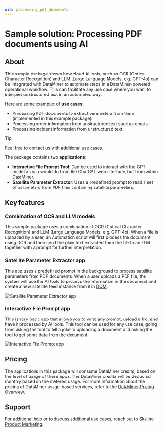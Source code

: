 ```yaml
---
uid: processing_pdf_documents
---
```


# Sample solution: Processing PDF documents using AI

## About

This sample package shows how cloud AI tools, such as OCR (Optical Character Recognition) and LLM (Large Language Models, e.g. GPT-4o) can be integrated with DataMiner to automate steps in a DataMiner-powered operational workflow. This can facilitate any use case where you want to interpret unstructured text in an automated way.

Here are some examples of **use cases**:

- Processing PDF documents to extract parameters from them (implemented in this example package).
- Processing order information from unstructured text such as emails.
- Processing incident information from unstructured text.

> [!TIP]
> Feel free to [contact us](mailto:team.product.marketing@skyline.be) with additional use cases.

The package contains two **applications**:

- **Interactive File Prompt Tool**: Can be used to interact with the GPT model as you would do from the ChatGPT web interface, but from within DataMiner.
- **Satellite Parameter Extractor**: Uses a predefined prompt to read a set of parameters from PDF files containing satellite parameters.

## Key features

### Combination of OCR and LLM models

This sample package uses a combination of OCR (Optical Character Recognition) and LLM (Large Language Models, e.g. GPT-4o). When a file is uploaded by a user, an Automation script will first process the document using OCR and then send the plain text extracted from the file to an LLM together with a prompt for further interpretation.

### Satellite Parameter Extractor app

This app uses a predefined prompt in the background to process satellite parameters from PDF documents. When a user uploads a PDF file, the system will use the AI tools to process the information in the document and create a new satellite feed instance from it in [DOM](xref:DOM).

![Satellite Parameter Extractor app](~/dataminer/images/pdf_processing_AI_Satellite_Feed_Ingest.png)

### Interactive File Prompt app

This is very basic app that allows you to write any prompt, upload a file, and have it processed by AI tools. This tool can be used for any use case, going from asking the tool to tell a joke to uploading a document and asking the tool to get some data from the document.

![Interactive File Prompt app](~/dataminer/images/pdf_processing_interactive_prompt_tool_prompt.png)

## Pricing

The applications in this package will consume DataMiner credits, based on the level of usage of these apps. The DataMiner credits will be deducted monthly based on the metered usage. For more information about the pricing of DataMiner usage-based services, refer to the [DataMiner Pricing Overview](xref:Pricing_Usage_based_service).

## Support

For additional help or to discuss additional use cases, reach out to [Skyline Product Marketing](mailto:team.product.marketing@skyline.be).
